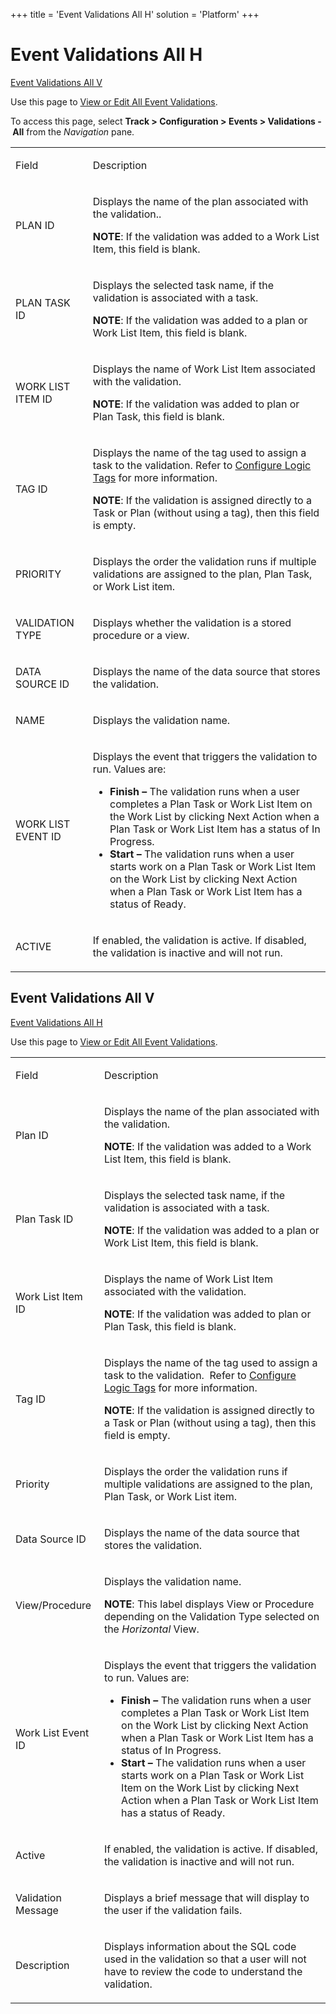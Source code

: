 +++
title = 'Event Validations All H'
solution = 'Platform'
+++

# Event Validations All H

[Event Validations All V](#Work_List_Event_Validations_V)

<div class="use">

Use this page to [View or Edit All Event
Validations](../Use_Cases/View_and_Edit_All_Work_List_Event_Validations.htm).

</div>

To access this page, select **Track \> Configuration \> Events \>
Validations - All** from the *Navigation* pane.

<table>
<tbody>
<tr class="odd">
<td><p>Field</p></td>
<td><p>Description</p></td>
</tr>
<tr class="even">
<td><p>PLAN ID</p></td>
<td><p>Displays the name of the plan associated with the validation..</p>
<p><strong>NOTE</strong>: If the validation was added to a Work List Item, this field is blank.</p></td>
</tr>
<tr class="odd">
<td><p>PLAN TASK ID</p></td>
<td><p>Displays the selected task name, if the validation is associated with a task.</p>
<p><strong>NOTE</strong>: If the validation was added to a plan or Work List Item, this field is blank.</p></td>
</tr>
<tr class="even">
<td><p>WORK LIST ITEM ID</p></td>
<td><p>Displays the name of Work List Item associated with the validation.</p>
<p><strong>NOTE</strong>: If the validation was added to plan or Plan Task, this field is blank.</p></td>
</tr>
<tr class="odd">
<td><p>TAG ID</p></td>
<td><p>Displays the name of the tag used to assign a task to the validation. Refer to <a href="../Use_Cases/Configure_Logic_Tags.htm">Configure Logic Tags</a> for more information.</p>
<p><strong>NOTE</strong>: If the validation is assigned directly to a Task or Plan (without using a tag), then this field is empty.</p></td>
</tr>
<tr class="even">
<td><p>PRIORITY</p></td>
<td><p>Displays the order the validation runs if multiple validations are assigned to the plan, Plan Task, or Work List item.</p></td>
</tr>
<tr class="odd">
<td><p>VALIDATION TYPE</p></td>
<td><p>Displays whether the validation is a stored procedure or a view.</p></td>
</tr>
<tr class="even">
<td><p>DATA SOURCE ID</p></td>
<td><p>Displays the name of the data source that stores the validation.</p></td>
</tr>
<tr class="odd">
<td><p>NAME</p></td>
<td><p>Displays the validation name.</p></td>
</tr>
<tr class="even">
<td><p>WORK LIST EVENT ID</p></td>
<td><p>Displays the event that triggers the validation to run. Values are:</p>
<ul>
<li><strong>Finish –</strong> The validation runs when a user completes a Plan Task or Work List Item on the Work List by clicking Next Action when a Plan Task or Work List Item has a status of In Progress.</li>
<li><strong>Start –</strong> The validation runs when a user starts work on a Plan Task or Work List Item on the Work List by clicking Next Action when a Plan Task or Work List Item has a status of Ready.</li>
</ul></td>
</tr>
<tr class="odd">
<td><p>ACTIVE</p></td>
<td><p>If enabled, the validation is active. If disabled, the validation is inactive and will not run.</p></td>
</tr>
</tbody>
</table>

## <span id="Work_List_Event_Validations_V"></span>Event Validations All V

[Event Validations All H](Event_Validations_All.htm)

<div class="use">

Use this page to [View or Edit All Event
Validations](../Use_Cases/View_and_Edit_All_Work_List_Event_Validations.htm).

</div>

<table>
<tbody>
<tr class="odd">
<td><p>Field</p></td>
<td><p>Description</p></td>
</tr>
<tr class="even">
<td><p>Plan ID</p></td>
<td><p>Displays the name of the plan associated with the validation.</p>
<p><strong>NOTE</strong>: If the validation was added to a Work List Item, this field is blank.</p></td>
</tr>
<tr class="odd">
<td><p>Plan Task ID</p></td>
<td><p>Displays the selected task name, if the validation is associated with a task.</p>
<p><strong>NOTE</strong>: If the validation was added to a plan or Work List Item, this field is blank.</p></td>
</tr>
<tr class="even">
<td><p>Work List Item ID</p></td>
<td><p>Displays the name of Work List Item associated with the validation.</p>
<p><strong>NOTE</strong>: If the validation was added to plan or Plan Task, this field is blank.</p></td>
</tr>
<tr class="odd">
<td><p>Tag ID</p></td>
<td><p>Displays the name of the tag used to assign a task to the validation.  Refer to <a href="../Use_Cases/Configure_Logic_Tags.htm">Configure Logic Tags</a> for more information.</p>
<p><strong>NOTE</strong>: If the validation is assigned directly to a Task or Plan (without using a tag), then this field is empty.</p></td>
</tr>
<tr class="even">
<td><p>Priority</p></td>
<td><p>Displays the order the validation runs if multiple validations are assigned to the plan, Plan Task, or Work List item.</p></td>
</tr>
<tr class="odd">
<td><p>Data Source ID</p></td>
<td><p>Displays the name of the data source that stores the validation.</p></td>
</tr>
<tr class="even">
<td><p>View/Procedure</p></td>
<td><p>Displays the validation name.</p>
<p><strong>NOTE</strong>: This label displays View or Procedure depending on the Validation Type selected on the <span style="font-style: italic;">Horizontal</span> View.</p></td>
</tr>
<tr class="odd">
<td><p>Work List Event ID</p></td>
<td><p>Displays the event that triggers the validation to run. Values are:</p>
<ul>
<li><strong>Finish –</strong> The validation runs when a user completes a Plan Task or Work List Item on the Work List by clicking Next Action when a Plan Task or Work List Item has a status of In Progress.</li>
<li><strong>Start –</strong> The validation runs when a user starts work on a Plan Task or Work List Item on the Work List by clicking Next Action when a Plan Task or Work List Item has a status of Ready.</li>
</ul></td>
</tr>
<tr class="even">
<td><p>Active</p></td>
<td><p>If enabled, the validation is active. If disabled, the validation is inactive and will not run.</p></td>
</tr>
<tr class="odd">
<td><p>Validation Message</p></td>
<td><p>Displays a brief message that will display to the user if the validation fails.</p></td>
</tr>
<tr class="even">
<td><p>Description</p></td>
<td><p>Displays information about the SQL code used in the validation so that a user will not have to review the code to understand the validation.</p></td>
</tr>
</tbody>
</table>
